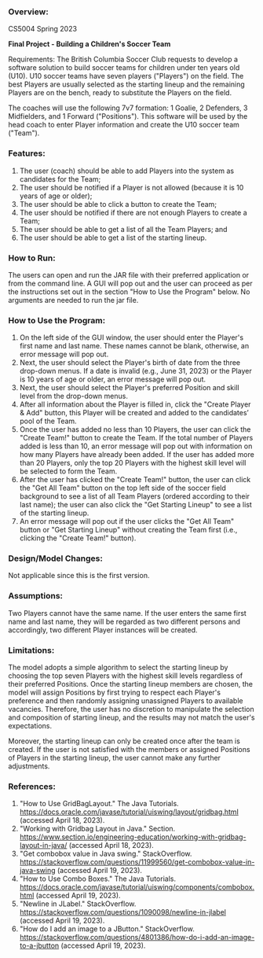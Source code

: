 ### Overview:
CS5004 Spring 2023

**Final Project - Building a Children's Soccer Team**

Requirements: The British Columbia Soccer Club requests to develop a software solution to build soccer teams for children under ten years old (U10). U10 soccer teams have seven players ("Players") on the field. The best Players are usually selected as the starting lineup and the remaining Players are on the bench, ready to substitute the Players on the field.

The coaches will use the following 7v7 formation: 1 Goalie, 2 Defenders, 3 Midfielders, and 1 Forward ("Positions"). This software will be used by the head coach to enter Player information and create the U10 soccer team ("Team").

### Features:
1. The user (coach) should be able to add Players into the system as candidates for the Team;
2. The user should be notified if a Player is not allowed (because it is 10 years of age or older);
3. The user should be able to click a button to create the Team;
4. The user should be notified if there are not enough Players to create a Team;
5. The user should be able to get a list of all the Team Players; and
6. The user should be able to get a list of the starting lineup.

### How to Run:
The users can open and run the JAR file with their preferred application or from the command line. A GUI will pop out and the user can proceed as per the instructions set out in the section "How to Use the Program" below. No arguments are needed to run the jar file.

### How to Use the Program:
1. On the left side of the GUI window, the user should enter the Player's first name and last name. These names cannot be blank, otherwise, an error message will pop out.
2. Next, the user should select the Player's birth of date from the three drop-down menus. If a date is invalid (e.g., June 31, 2023) or the Player is 10 years of age or older, an error message will pop out. 
3. Next, the user should select the Player's preferred Position and skill level from the drop-down menus.
4. After all information about the Player is filled in, click the "Create Player & Add" button, this Player will be created and added to the candidates’ pool of the Team.
5. Once the user has added no less than 10 Players, the user can click the "Create Team!" button to create the Team. If the total number of Players added is less than 10, an error message will pop out with information on how many Players have already been added. If the user has added more than 20 Players, only the top 20 Players with the highest skill level will be selected to form the Team.
6. After the user has clicked the "Create Team!" button, the user can click the "Get All Team" button on the top left side of the soccer field background to see a list of all Team Players (ordered according to their last name); the user can also click the "Get Starting Lineup" to see a list of the starting lineup.
7. An error message will pop out if the user clicks the "Get All Team" button or "Get Starting Lineup" without creating the Team first (i.e., clicking the "Create Team!" button).

### Design/Model Changes:
Not applicable since this is the first version.

### Assumptions:
Two Players cannot have the same name. If the user enters the same first name and last name, they will be regarded as two different persons and accordingly, two different Player instances will be created.

### Limitations:
The model adopts a simple algorithm to select the starting lineup by choosing the top seven Players with the highest skill levels regardless of their preferred Positions. Once the starting lineup members are chosen, the model will assign Positions by first trying to respect each Player's preference and then randomly assigning unassigned Players to available vacancies. Therefore, the user has no discretion to manipulate the selection and composition of starting lineup, and the results may not match the user's expectations.

Moreover, the starting lineup can only be created once after the team is created. If the user is not satisfied with the members or assigned Positions of Players in the starting lineup, the user cannot make any further adjustments. 

### References:
1. "How to Use GridBagLayout." The Java Tutorials. https://docs.oracle.com/javase/tutorial/uiswing/layout/gridbag.html (accessed April 18, 2023).
2. "Working with Gridbag Layout in Java." Section. https://www.section.io/engineering-education/working-with-gridbag-layout-in-java/ (accessed April 18, 2023).
3. "Get combobox value in Java swing." StackOverflow. https://stackoverflow.com/questions/11999560/get-combobox-value-in-java-swing (accessed April 19, 2023).
4. "How to Use Combo Boxes." The Java Tutorials. https://docs.oracle.com/javase/tutorial/uiswing/components/combobox.html (accessed April 19, 2023).
5. "Newline in JLabel." StackOverflow. https://stackoverflow.com/questions/1090098/newline-in-jlabel (accessed April 19, 2023).
6. "How do I add an image to a JButton." StackOverflow. https://stackoverflow.com/questions/4801386/how-do-i-add-an-image-to-a-jbutton (accessed April 19, 2023).

